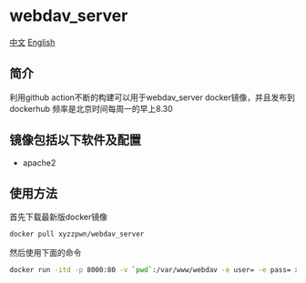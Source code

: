 # webdav_server
[中文](./README_zh_CN.md)  [English](./README.md)
## 简介
利用github action不断的构建可以用于webdav_server docker镜像，并且发布到dockerhub
频率是北京时间每周一的早上8.30

## 镜像包括以下软件及配置
- apache2 

## 使用方法
首先下载最新版docker镜像
```bash
docker pull xyzzpwn/webdav_server
```

然后使用下面的命令
```bash
docker run -itd -p 8000:80 -v `pwd`:/var/www/webdav -e user= -e pass= xyzzpwn/webdav_server
```
